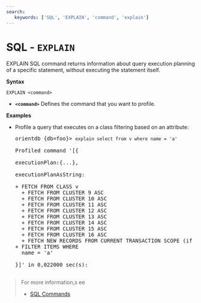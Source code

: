 ```yaml
---
search:
   keywords: ['SQL', 'EXPLAIN', 'command', 'explain']
---
```


# SQL - `EXPLAIN`

EXPLAIN SQL command returns information about query execution planning of a specific statement, without executing the statement itself.

**Syntax**

```
EXPLAIN <command>
```

- **`<command>`** Defines the command that you want to profile.

**Examples**


- Profile a query that executes on a class filtering based on an attribute:

  <pre>
  orientdb {db=foo}> <code class='lang-sql userinput'>explain select from v where name = 'a'</code>

  Profiled command '[{

  executionPlan:{...},

  executionPlanAsString:

  + FETCH FROM CLASS v
    + FETCH FROM CLUSTER 9 ASC
    + FETCH FROM CLUSTER 10 ASC
    + FETCH FROM CLUSTER 11 ASC
    + FETCH FROM CLUSTER 12 ASC
    + FETCH FROM CLUSTER 13 ASC
    + FETCH FROM CLUSTER 14 ASC
    + FETCH FROM CLUSTER 15 ASC
    + FETCH FROM CLUSTER 16 ASC
    + FETCH NEW RECORDS FROM CURRENT TRANSACTION SCOPE (if any)
  + FILTER ITEMS WHERE 
    name = 'a'
  
  }]' in 0,022000 sec(s):

  </pre>

>For more information,s ee
>- [SQL Commands](SQL.md)




